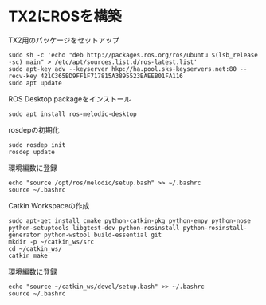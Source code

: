 # TX2にROSを構築

TX2用のパッケージをセットアップ
```
sudo sh -c 'echo "deb http://packages.ros.org/ros/ubuntu $(lsb_release -sc) main" > /etc/apt/sources.list.d/ros-latest.list'
sudo apt-key adv --keyserver hkp://ha.pool.sks-keyservers.net:80 --recv-key 421C365BD9FF1F717815A3895523BAEEB01FA116
sudo apt update
```

ROS Desktop packageをインストール
```
sudo apt install ros-melodic-desktop
```

rosdepの初期化
```
sudo rosdep init 
rosdep update
```

環境編数に登録
```
echo "source /opt/ros/melodic/setup.bash" >> ~/.bashrc 
source ~/.bashrc
```

Catkin Workspaceの作成
```
sudo apt-get install cmake python-catkin-pkg python-empy python-nose python-setuptools libgtest-dev python-rosinstall python-rosinstall-generator python-wstool build-essential git
mkdir -p ~/catkin_ws/src 
cd ~/catkin_ws/
catkin_make
```

環境編数に登録
```
echo "source ~/catkin_ws/devel/setup.bash" >> ~/.bashrc 
source ~/.bashrc
```


